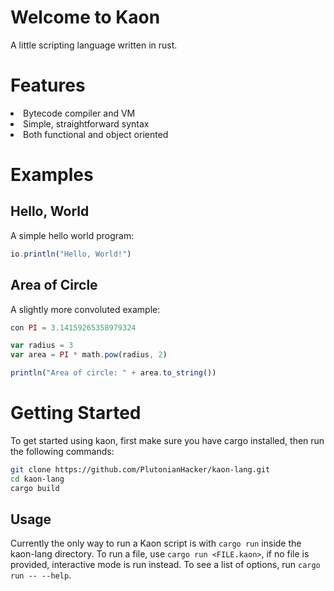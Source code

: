 # Welcome to Kaon
A little scripting language written in rust.
# Features 
<li>Bytecode compiler and VM</li>
<li>Simple, straightforward syntax</li>
<li>Both functional and object oriented</li>

# Examples

## Hello, World
A simple hello world program:
```javascript
io.println("Hello, World!")
```
## Area of Circle
A slightly more convoluted example:
```javascript
con PI = 3.14159265358979324

var radius = 3
var area = PI * math.pow(radius, 2)

println("Area of circle: " + area.to_string())
```

# Getting Started
To get started using kaon, first make sure you have cargo installed, then run the following commands:
```bash
git clone https://github.com/PlutonianHacker/kaon-lang.git
cd kaon-lang
cargo build
```
## Usage
Currently the only way to run a Kaon script is with `cargo run` inside the kaon-lang directory. 
To run a file, use `cargo run <FILE.kaon>`, if no file is provided, interactive mode is run instead. To see a list of options, run `cargo run -- --help`.